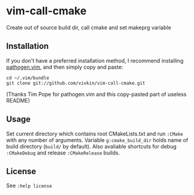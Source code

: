 vim-call-cmake
==============

Create out of source build dir, call cmake and set makeprg variable

## Installation

If you don't have a preferred installation method, I recommend
installing [pathogen.vim](https://github.com/tpope/vim-pathogen), and
then simply copy and paste:

    cd ~/.vim/bundle
    git clone git://github.com/vivkin/vim-call-cmake.git

(Thanks Tim Pope for pathogen.vim and this copy-pasted part of useless README)

## Usage

Set current directory which contains root CMakeLists.txt and run `:CMake` with any number of arguments.
Variable `g:cmake_build_dir` holds name of build directory (`build/` by default).
Also avaliable shortcuts for debug `:CMakeDebug` and release `:CMakeRelease` builds.

## License

See `:help license`
